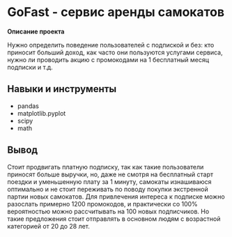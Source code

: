 # GoFast - сервис аренды самокатов
**Описание проекта**

Нужно определить поведение пользователей с подпиской и без: кто приносит больший доход, как часто они пользуются услугами сервиса, нужно ли проводить акцию с промокодами на 1 бесплатный месяц подписки и т.д.

## Навыки и инструменты
- pandas
- matplotlib.pyplot
- scipy
- math

## Вывод
Cтоит продвигать платную подписку, так как такие пользователи приносят больше выручки, но, даже не смотря на бесплатный старт поездки и уменьшенную плату за 1 минуту, самокаты изнашиваюся оптимально и не стоит переживать по поводу покупки экстренной партии новых самокатов. Для привлечения интереса к подписке можно разослать примерно 1200 промокодов, и практически со 100% вероятностью можно рассчитывать на 100 новых подписчиков. Но такие предложения стоит отправлять в основном людям с возрастной категорией от 20 до 28 лет.
